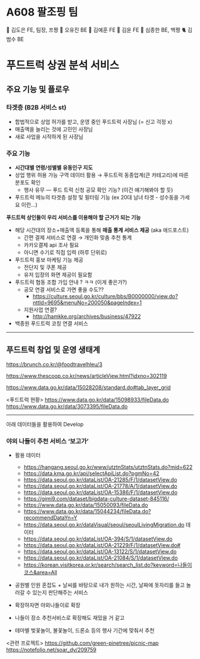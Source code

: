 # A608 팔조핑 팀

🐹 김도은 FE, 팀장, 프짱
🐰 오유진 BE
🦅 김예훈 FE
🐩 김윤  FE
🐣 심종한 BE, 백짱
🐈‍ 김범수 BE


# 푸드트럭 상권 분석 서비스

## 주요 기능 및 플로우

### 타겟층 (B2B 서비스 st)

- 합법적으로 상업 허가를 받고, 운영 중인 푸드트럭 사장님 (= 신고 걱정 x)
- 매출액을 늘리는 것에 고민인 사장님
- 새로 사업을 시작하게 된 사장님

### 주요 기능

- **시간대별 연령/성별별 유동인구 지도**
- 상업 행위 허용 가능 구역 데이터 활용 → 푸드트럭 동종업계(큰 카테고리)에 따른 분포도 확인
    - 행사 유무 — 푸드 트럭 신청 공모 확인 기능? (이건 얘기해봐야 할 듯)
- 푸드트럭 메뉴의 타겟층 설정 및 필터링 기능 (ex 20대 남녀 타겟 - 성수동을 가세요 이런…)

**푸드트럭 상인들이 우리 서비스를 이용해야 할 근거가 되는 기능**

- 해당 시간대의 장소+매출액 등록을 통해 **매출 통계 서비스 제공** (aka 애드포스트)
    - 간편 결제 서비스로 연결 → 개인화 맞춤 추천 통계
    - 카카오결제 api 조사 필요
    - 아니면 수기로 직접 입력 (하루 단위로)
- 푸드트럭 홍보 마케팅 기능 제공
    - 전단지 및 쿠폰 제공
    - 유저 입장의 화면 제공이 필요함
- 푸드트럭 협동 조합 가입 안내 ? ㅋㅋ (이게 좋은가?)
    - 공모 연결 서비스로 가면 좋을 수도??
        - https://culture.seoul.go.kr/culture/bbs/B0000000/view.do?nttId=9695&menuNo=200050&pageIndex=1
    - 지원사업 연결?
        - http://hamkke.org/archives/business/47922
- 백종원 푸드트럭 코칭 연결 서비스

---

## 푸드트럭  창업 및 운영 생태계

https://brunch.co.kr/@foodtravelhleu/3

https://www.thescoop.co.kr/news/articleView.html?idxno=302119

https://www.data.go.kr/data/15028208/standard.do#tab_layer_grid


<푸드트럭 현황>
https://www.data.go.kr/data/15098933/fileData.do
https://www.data.go.kr/data/3073395/fileData.do


----------
아래 데이터들을 활용하여 Develop

### 야외 나들이 추천 서비스 ‘보고가’

- 활용 데이터
    - https://hangang.seoul.go.kr/www/utztnStats/utztnStats.do?mid=622
    - https://data.kma.go.kr/api/selectApiList.do?pgmNo=42
    - https://data.seoul.go.kr/dataList/OA-21285/F/1/datasetView.do
    - https://data.seoul.go.kr/dataList/OA-21778/A/1/datasetView.do
    - https://data.seoul.go.kr/dataList/OA-15386/F/1/datasetView.do
    - https://gimi9.com/dataset/bigdata-culture-dataset-845116/
    - https://www.data.go.kr/data/15050093/fileData.do
    - https://www.data.go.kr/data/15044234/fileData.do?recommendDataYn=Y
    - https://data.seoul.go.kr/dataVisual/seoul/seoulLivingMigration.do 데이터
    - https://data.seoul.go.kr/dataList/OA-394/S/1/datasetView.do
    - https://data.seoul.go.kr/dataList/OA-21229/F/1/datasetView.do#
    - https://data.seoul.go.kr/dataList/OA-13122/S/1/datasetView.do
    - https://data.seoul.go.kr/dataList/OA-21084/S/1/datasetView.do
    - [https://korean.visitkorea.or.kr/search/search_list.do?keyword=나들이 코스&area=All](https://korean.visitkorea.or.kr/search/search_list.do?keyword=%EB%82%98%EB%93%A4%EC%9D%B4%20%EC%BD%94%EC%8A%A4&area=All)

    
- 공원별 인원 혼잡도 + 날씨를 바탕으로 내가 원하는 시간, 날짜에 돗자리를 들고 놀러갈 수 있는지 판단해주는 서비스
- 확장하자면 야외나들이로 확장
- 나들이 장소 추천서비스로 확장해도 재밌을 거 같고
- 테마별 벚꽃놀이, 불꽃놀이, 드론쇼 등의 행사 기간에 맞춰서 추천

<관련 프로젝트>
https://github.com/green-pinetree/picnic-map
https://notefolio.net/soar_dy/209759


